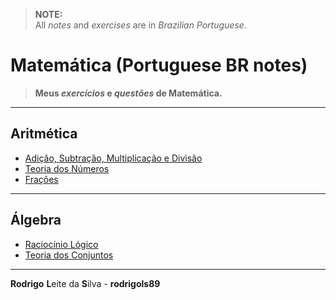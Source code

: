 > **NOTE:**  
> All *notes* and *exercises* are in *Brazilian Portuguese*.

# Matemática (Portuguese BR notes)

> **Meus *exercícios* e *questões* de Matemática.**  

---

## Aritmética

 - [Adição, Subtração, Multiplicação e Divisão](modules/add-sub-mult-div)
 - [Teoria dos Números](modules/number-theory)
 - [Frações](modules/fractions)

---

## Álgebra

 - [Raciocínio Lógico](modules/logic)
 - [Teoria dos Conjuntos](modules/set-theory)

---

**Rodrigo** **L**eite da **S**ilva - **rodrigols89**

